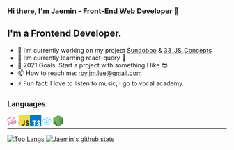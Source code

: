 ### Hi there, I'm Jaemin - Front-End Web Developer 👋

## I'm a Frontend Developer. 
- 🔭 I’m currently working on my project [Sundoboo](https://github.com/Team-Two-Devs/Sundoboo-Web) & [33_JS_Concepts](https://github.com/jaem1n207/33_JS_Concepts)
- 🌱 I’m currently learning react-query 🤣
- 🥅 2021 Goals: Start a project with something I like 😎
- 📫 How to reach me: roy.jm.lee@gmail.com
- ⚡ Fun fact: I love to listen to music, I go to vocal academy. <br/>
### Languages: 

<img align="left" alt="" width="26px" src="https://raw.githubusercontent.com/github/explore/80688e429a7d4ef2fca1e82350fe8e3517d3494d/topics/sass/sass.png" />
<img align="left" alt="" width="26px" src="https://raw.githubusercontent.com/github/explore/80688e429a7d4ef2fca1e82350fe8e3517d3494d/topics/javascript/javascript.png" />
<img align="left" alt="" width="26px" src="https://raw.githubusercontent.com/github/explore/80688e429a7d4ef2fca1e82350fe8e3517d3494d/topics/typescript/typescript.png" />
<img align="left" alt="" width="26px" src="https://raw.githubusercontent.com/github/explore/80688e429a7d4ef2fca1e82350fe8e3517d3494d/topics/react/react.png" />
<img align="left" alt="" width="26px" src="https://user-images.githubusercontent.com/50766847/90458103-65c44080-e138-11ea-9e27-8a6482449308.png" />
<img align="left" alt="" width="26px" src="https://raw.githubusercontent.com/github/explore/80688e429a7d4ef2fca1e82350fe8e3517d3494d/topics/nodejs/nodejs.png" />

<br />
<hr />

[![Top Langs](https://github-readme-stats.vercel.app/api/top-langs/?username=jaem1n207)](https://github.com/jaem1n207/github-readme-stats)
[![Jaemin's github stats](https://github-readme-stats.vercel.app/api?username=jaem1n207&&show_icons=true&theme=dracula)](https://github.com/jaem1n207/github-readme-stats)

</div>

</div>

<!--
**jaem1n207/jaem1n207** is a ✨ _special_ ✨ repository because its `README.md` (this file) appears on your GitHub profile
